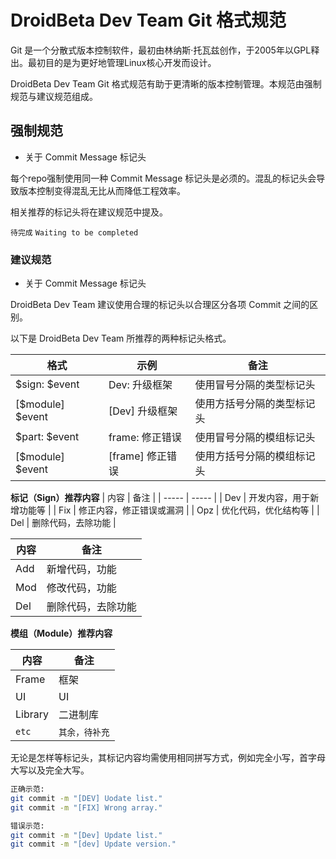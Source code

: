 # DroidBeta Dev Team Git 格式规范

Git 是一个分散式版本控制软件，最初由林纳斯·托瓦兹创作，于2005年以GPL释出。最初目的是为更好地管理Linux核心开发而设计。

DroidBeta Dev Team Git 格式规范有助于更清晰的版本控制管理。本规范由强制规范与建议规范组成。

## 强制规范

* 关于 Commit Message 标记头

每个repo强制使用同一种 Commit Message 标记头是必须的。混乱的标记头会导致版本控制变得混乱无比从而降低工程效率。

相关推荐的标记头将在建议规范中提及。

`待完成` `Waiting to be completed`

### 建议规范

* 关于 Commit Message 标记头

DroidBeta Dev Team 建议使用合理的标记头以合理区分各项 Commit 之间的区别。

以下是 DroidBeta Dev Team 所推荐的两种标记头格式。

| 格式 | 示例 |备注 |
| ------ | ------| ------ |
| $sign: $event | Dev: 升级框架 |使用冒号分隔的类型标记头 |
| [$module] $event | [Dev] 升级框架 | 使用方括号分隔的类型标记头 |
| $part: $event | frame: 修正错误 | 使用冒号分隔的模组标记头 |
| [$module] $event | [frame] 修正错误 | 使用方括号分隔的模组标记头 |

**标记（Sign）推荐内容**
| 内容 | 备注 |
| ----- | ----- |
| Dev | 开发内容，用于新增功能等 |
| Fix | 修正内容，修正错误或漏洞 |
| Opz | 优化代码，优化结构等 |
| Del | 删除代码，去除功能 |

| 内容 | 备注 |
| ----- | ----- |
| Add | 新增代码，功能 |
| Mod | 修改代码，功能 |
| Del | 删除代码，去除功能 |

**模组（Module）推荐内容**

| 内容 | 备注 |
| ----- | -----|
| Frame | 框架 |
| UI | UI |
| Library | 二进制库 |
| `etc` | `其余，待补充` |

无论是怎样等标记头，其标记内容均需使用相同拼写方式，例如完全小写，首字母大写以及完全大写。

```bash
正确示范:
git commit -m "[DEV] Uodate list."
git commit -m "[FIX] Wrong array."

错误示范:
git commit -m "[Dev] Update list."
git commit -m "[dev] Update version."
```
